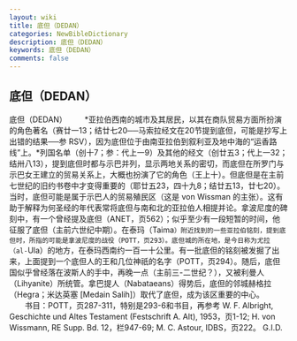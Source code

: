 ```yaml
---
layout: wiki
title: 底但（DEDAN）
categories: NewBibleDictionary
description: 底但（DEDAN）
keywords: 底但（DEDAN）
comments: false
---
```


## 底但（DEDAN）



底但（DEDAN）
　　*亚拉伯西南的城市及其居民，以其在商队贸易方面所扮演的角色著名（赛廿一13；结廿七20──马索拉经文在20节提到底但，可能是抄写上出错的结果──参 RSV），因为底但位于由南亚拉伯到叙利亚及地中海的“运香路线”上。*列国名单（创十7；参：代上一9）及其他的经文（创廿五3；代上一32；结卅八13），提到底但时都与示巴并列，显示两地关系的密切，而底但在所罗门与示巴女王建立的贸易关系上，大概也扮演了它的角色（王上十）。但底但是在主前七世纪的旧约书卷中才变得重要的（耶廿五23，四十九8；结廿五13，廿七20）。当时，底但可能是属于示巴人的贸易殖民区（这是 von Wissman 的主张）。这有助于解释为何圣经的年代表常将底但与南和北的亚拉伯人相提并论。拿波尼度的碑刻中，有一个曾经提及底但（ANET，页562）；似乎至少有一段短暂的时间，他征服了底但（主前六世纪中期）。在泰玛（Taima`）附近找到的一些亚拉伯铭刻，提到底但时，所指的可能是拿波尼度的战役（POTT，页293）。底但城的所在地，是今日称为尤拉（al-`Ula）的地方，在泰玛西南约一百一十公里。有一批底但的铭刻被发掘了出来，上面提到一个底但人的王和几位神祇的名字（POTT，页294）。随后，底但国似乎曾经落在波斯人的手中，再晚一点（主前三-二世纪？），又被利曼人（Lihyanite）所统管。拿巴提人（Nabataeans）得势后，底但的邻城赫格拉（Hegra；米达英塞 [Medain Salih]）取代了底但，成为该区重要的中心。
　　书目：POTT，页287-311，特别是293-6和书目，再参考 W. F. Albright, Geschichte und Altes Testament (Festschrift
A. Alt), 1953，页1-12; H. von Wissmann, RE Supp. Bd. 12，栏947-69; M. C. Astour, IDBS，页222。
G.I.D.




